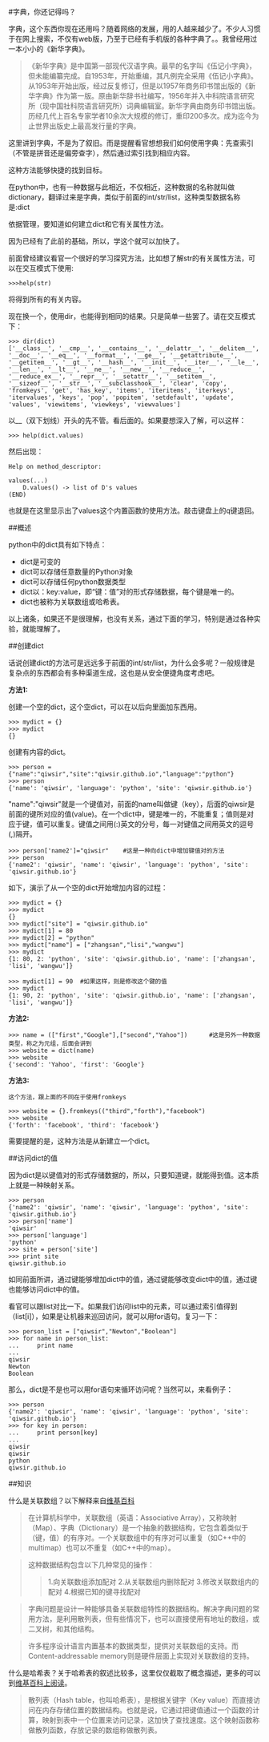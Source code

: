 #字典，你还记得吗？

字典，这个东西你现在还用吗？随着网络的发展，用的人越来越少了。不少人习惯于在网上搜索，不仅有web版，乃至于已经有手机版的各种字典了。。我曾经用过一本小小的《新华字典》。

>《新华字典》是中国第一部现代汉语字典。最早的名字叫《伍记小字典》，但未能编纂完成。自1953年，开始重编，其凡例完全采用《伍记小字典》。从1953年开始出版，经过反复修订，但是以1957年商务印书馆出版的《新华字典》作为第一版。原由新华辞书社编写，1956年并入中科院语言研究所（现中国社科院语言研究所）词典编辑室。新华字典由商务印书馆出版。历经几代上百名专家学者10余次大规模的修订，重印200多次。成为迄今为止世界出版史上最高发行量的字典。

这里讲到字典，不是为了叙旧。而是提醒看官想想我们如何使用字典：先查索引（不管是拼音还是偏旁查字），然后通过索引找到相应内容。

这种方法能够快捷的找到目标。

在python中，也有一种数据与此相近，不仅相近，这种数据的名称就叫做dictionary，翻译过来是字典，类似于前面的int/str/list，这种类型数据名称是:dict

依据管理，要知道如何建立dict和它有关属性方法。

因为已经有了此前的基础，所以，学这个就可以加快了。

前面曾经建议看官一个很好的学习探究方法，比如想了解str的有关属性方法，可以在交互模式下使用:

    >>>help(str)

将得到所有的有关内容。

现在换一个，使用dir，也能得到相同的结果。只是简单一些罢了。请在交互模式下：

    >>> dir(dict)
    ['__class__', '__cmp__', '__contains__', '__delattr__', '__delitem__', '__doc__', '__eq__', '__format__', '__ge__', '__getattribute__', '__getitem__', '__gt__', '__hash__', '__init__', '__iter__', '__le__', '__len__', '__lt__', '__ne__', '__new__', '__reduce__', '__reduce_ex__', '__repr__', '__setattr__', '__setitem__', '__sizeof__', '__str__', '__subclasshook__', 'clear', 'copy', 'fromkeys', 'get', 'has_key', 'items', 'iteritems', 'iterkeys', 'itervalues', 'keys', 'pop', 'popitem', 'setdefault', 'update', 'values', 'viewitems', 'viewkeys', 'viewvalues']

以__（双下划线）开头的先不管。看后面的。如果要想深入了解，可以这样：

    >>> help(dict.values)

然后出现：

    Help on method_descriptor:

    values(...)
        D.values() -> list of D's values
    (END)

也就是在这里显示出了values这个内置函数的使用方法。敲击键盘上的q键退回。

##概述

python中的dict具有如下特点：

- dict是可变的
- dict可以存储任意数量的Python对象
- dict可以存储任何python数据类型
- dict以：key:value，即“键：值”对的形式存储数据，每个键是唯一的。
- dict也被称为关联数组或哈希表。

以上诸条，如果还不是很理解，也没有关系，通过下面的学习，特别是通过各种实验，就能理解了。

##创建dict

话说创建dict的方法可是远远多于前面的int/str/list，为什么会多呢？一般规律是复杂点的东西都会有多种渠道生成，这也是从安全便捷角度考虑吧。

**方法1:**

创建一个空的dict，这个空dict，可以在以后向里面加东西用。

    >>> mydict = {}
    >>> mydict
    {}

创建有内容的dict。

    >>> person = {"name":"qiwsir","site":"qiwsir.github.io","language":"python"}
    >>> person
    {'name': 'qiwsir', 'language': 'python', 'site': 'qiwsir.github.io'}

"name":"qiwsir"就是一个键值对，前面的name叫做键（key），后面的qiwsir是前面的键所对应的值(value)。在一个dict中，键是唯一的，不能重复；值则是对应于键，值可以重复。键值之间用(:)英文的分号，每一对键值之间用英文的逗号(,)隔开。

    >>> person['name2']="qiwsir"    #这是一种向dict中增加键值对的方法
    >>> person
    {'name2': 'qiwsir', 'name': 'qiwsir', 'language': 'python', 'site': 'qiwsir.github.io'}

如下，演示了从一个空的dict开始增加内容的过程：

    >>> mydict = {}
    >>> mydict
    {}
    >>> mydict["site"] = "qiwsir.github.io"
    >>> mydict[1] = 80
    >>> mydict[2] = "python"
    >>> mydict["name"] = ["zhangsan","lisi","wangwu"]
    >>> mydict
    {1: 80, 2: 'python', 'site': 'qiwsir.github.io', 'name': ['zhangsan', 'lisi', 'wangwu']}

    >>> mydict[1] = 90  #如果这样，则是修改这个键的值
    >>> mydict
    {1: 90, 2: 'python', 'site': 'qiwsir.github.io', 'name': ['zhangsan', 'lisi', 'wangwu']}

**方法2:**

    >>> name = (["first","Google"],["second","Yahoo"])      #这是另外一种数据类型，称之为元组，后面会讲到
    >>> website = dict(name)
    >>> website
    {'second': 'Yahoo', 'first': 'Google'}

**方法3:**

    这个方法，跟上面的不同在于使用fromkeys

    >>> website = {}.fromkeys(("third","forth"),"facebook")
    >>> website
    {'forth': 'facebook', 'third': 'facebook'}

需要提醒的是，这种方法是从新建立一个dict。

##访问dict的值

因为dict是以键值对的形式存储数据的，所以，只要知道键，就能得到值。这本质上就是一种映射关系。

    >>> person
    {'name2': 'qiwsir', 'name': 'qiwsir', 'language': 'python', 'site': 'qiwsir.github.io'}
    >>> person['name']
    'qiwsir'
    >>> person['language']
    'python'
    >>> site = person['site']
    >>> print site
    qiwsir.github.io

如同前面所讲，通过键能够增加dict中的值，通过键能够改变dict中的值，通过键也能够访问dict中的值。

看官可以跟list对比一下。如果我们访问list中的元素，可以通过索引值得到（list[i]），如果是让机器来巡回访问，就可以用for语句。复习一下：

    >>> person_list = ["qiwsir","Newton","Boolean"]
    >>> for name in person_list:
    ...     print name
    ...
    qiwsir
    Newton
    Boolean

那么，dict是不是也可以用for语句来循环访问呢？当然可以，来看例子：

    >>> person
    {'name2': 'qiwsir', 'name': 'qiwsir', 'language': 'python', 'site': 'qiwsir.github.io'}
    >>> for key in person:
    ...     print person[key]
    ...
    qiwsir
    qiwsir
    python
    qiwsir.github.io

##知识

什么是关联数组？以下解释来自[维基百科](http://zh.wikipedia.org/wiki/%E5%85%B3%E8%81%94%E6%95%B0%E7%BB%84)

>在计算机科学中，关联数组（英语：Associative Array），又称映射（Map）、字典（Dictionary）是一个抽象的数据结构，它包含着类似于（键，值）的有序对。一个关联数组中的有序对可以重复（如C++中的multimap）也可以不重复（如C++中的map）。

>这种数据结构包含以下几种常见的操作：
>>1.向关联数组添加配对
>>2.从关联数组内删除配对
>>3.修改关联数组内的配对
>>4.根据已知的键寻找配对

>字典问题是设计一种能够具备关联数组特性的数据结构。解决字典问题的常用方法，是利用散列表，但有些情况下，也可以直接使用有地址的数组，或二叉树，和其他结构。

>许多程序设计语言内置基本的数据类型，提供对关联数组的支持。而Content-addressable memory则是硬件层面上实现对关联数组的支持。

什么是哈希表？关于哈希表的叙述比较多，这里仅仅截取了概念描述，更多的可以到[维基百科上阅读](http://zh.wikipedia.org/wiki/%E5%93%88%E5%B8%8C%E8%A1%A8)。

>散列表（Hash table，也叫哈希表），是根据关键字（Key value）而直接访问在内存存储位置的数据结构。也就是说，它通过把键值通过一个函数的计算，映射到表中一个位置来访问记录，这加快了查找速度。这个映射函数称做散列函数，存放记录的数组称做散列表。
